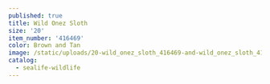 ```yaml
---
published: true
title: Wild Onez Sloth
size: '20'
item_number: '416469'
color: Brown and Tan
image: /static/uploads/20-wild_onez_sloth_416469-and-wild_onez_sloth_416439.jpg
catalog:
  - sealife-wildlife
---
```


